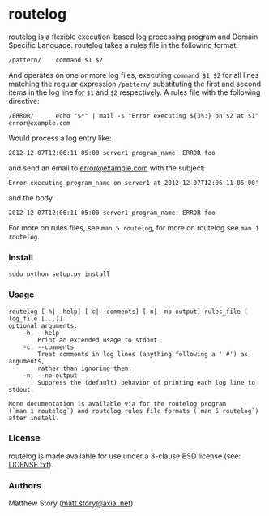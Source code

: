 # routelog

routelog is a flexible execution-based log processing program and Domain
Specific Language. routelog takes a rules file in the following format:

    /pattern/    command $1 $2

And operates on one or more log files, executing `command $1 $2` for all lines
matching the regular expression `/pattern/` substituting the first and second
items in the log line for `$1` and `$2` respectively. A rules file with the
following directive:

    /ERROR/      echo "$*" | mail -s "Error executing ${3%:} on $2 at $1" error@example.com

Would process a log entry like:

    2012-12-07T12:06:11-05:00 server1 program_name: ERROR foo

and send an email to error@example.com with the subject:

    Error executing program_name on server1 at 2012-12-07T12:06:11-05:00'

and the body

    2012-12-07T12:06:11-05:00 server1 program_name: ERROR foo

For more on rules files, see `man 5 routelog`, for more on routelog see
`man 1 routelog`.

### Install

    sudo python setup.py install

### Usage

    routelog [-h|--help] [-c|--comments] [-n|--no-output] rules_file [ log_file [...]]
    optional arguments:
        -h, --help
            Print an extended usage to stdout
        -c, --comments
            Treat comments in log lines (anything following a ' #') as arguments,
            rather than ignoring them.
        -n, --no-output
            Suppress the (default) behavior of printing each log line to stdout.

    More documentation is available via for the routelog program
    (`man 1 routelog`) and routelog rules file formats (`man 5 routelog`)
    after install.

### License

routelog is made available for use under a 3-clause BSD license (see: [LICENSE.txt](./LICENSE.txt)).

### Authors

Matthew Story (matt.story@axial.net)
